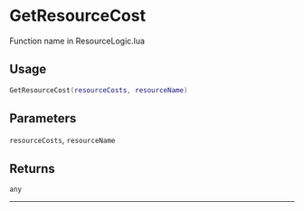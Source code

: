 # GetResourceCost
Function name in ResourceLogic.lua
## Usage
```lua
GetResourceCost(resourceCosts, resourceName)
```
## Parameters
`resourceCosts`, `resourceName`
## Returns
`any`

---
